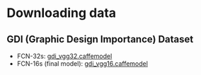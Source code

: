 # Downloading data

## GDI (Graphic Design Importance) Dataset

  * FCN-32s: [gdi_vgg32.caffemodel](http://visimportance.mit.edu/data/GDI/gdi_vgg32.caffemodel)
  * FCN-16s (final model): [gdi_vgg16.caffemodel](http://visimportance.mit.edu/data/GDI/gdi_vgg16.caffemodel)

